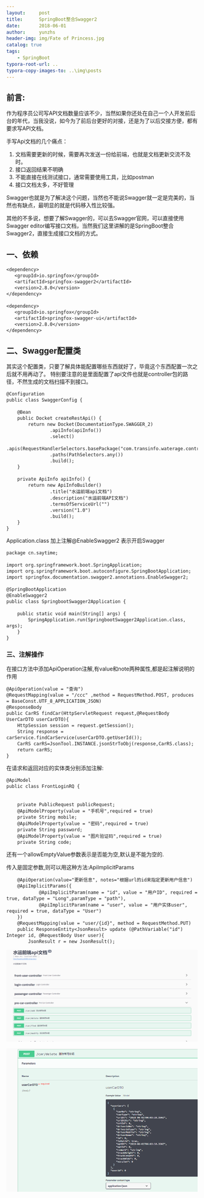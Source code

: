 ```yaml
---
layout:     post
title:      SpringBoot整合Swagger2
date:       2018-06-01
author:     yunzhs
header-img: img/Fate of Princess.jpg
catalog: true
tags:
    - SpringBoot
typora-root-url: ..
typora-copy-images-to: ..\img\posts
---
```


## 前言:

​       作为程序员公司写API文档数量应该不少，当然如果你还处在自己一个人开发前后台的年代，当我没说，如今为了前后台更好的对接，还是为了以后交接方便，都有要求写API文档。 

手写Api文档的几个痛点：

1. 文档需要更新的时候，需要再次发送一份给前端，也就是文档更新交流不及时。
2. 接口返回结果不明确
3. 不能直接在线测试接口，通常需要使用工具，比如postman
4. 接口文档太多，不好管理

Swagger也就是为了解决这个问题，当然也不能说Swagger就一定是完美的，当然也有缺点，最明显的就是代码移入性比较强。

其他的不多说，想要了解Swagger的，可以去Swagger官网，可以直接使用Swagger editor编写接口文档，当然我们这里讲解的是SpringBoot整合Swagger2，直接生成接口文档的方式。

## 一、依赖

```
<dependency>
   <groupId>io.springfox</groupId>
   <artifactId>springfox-swagger2</artifactId>
   <version>2.8.0</version>
</dependency>

<dependency>
   <groupId>io.springfox</groupId>
   <artifactId>springfox-swagger-ui</artifactId>
   <version>2.8.0</version>
</dependency>
```

## 二、Swagger配置类

其实这个配置类，只要了解具体能配置哪些东西就好了，毕竟这个东西配置一次之后就不用再动了。 特别要注意的是里面配置了api文件也就是controller包的路径，不然生成的文档扫描不到接口。

```
@Configuration
public class SwaggerConfig {

    @Bean
    public Docket createRestApi() {
        return new Docket(DocumentationType.SWAGGER_2)
                .apiInfo(apiInfo())
                .select()
                .apis(RequestHandlerSelectors.basePackage("com.transinfo.waterage.controller"))
                .paths(PathSelectors.any())
                .build();
    }

    private ApiInfo apiInfo() {
        return new ApiInfoBuilder()
                .title("水运前端api文档")
                .description("水运前端API文档")
                .termsOfServiceUrl("")
                .version("1.0")
                .build();
    }
}
```

Application.class 加上注解@EnableSwagger2 表示开启Swagger

```
package cn.saytime;

import org.springframework.boot.SpringApplication;
import org.springframework.boot.autoconfigure.SpringBootApplication;
import springfox.documentation.swagger2.annotations.EnableSwagger2;

@SpringBootApplication
@EnableSwagger2
public class SpringbootSwagger2Application {

	public static void main(String[] args) {
		SpringApplication.run(SpringbootSwagger2Application.class, args);
	}
}
```

### 三、注解操作

在接口方法中添加ApiOperation注解,有value和note两种属性,都是起注解说明的作用

```
@ApiOperation(value = "查询")
@RequestMapping(value = "/ccc" ,method = RequestMethod.POST, produces = BaseConst.UTF_8_APPLICATION_JSON)
@ResponseBody
public CarRS findCar(HttpServletRequest request,@RequestBody UserCarDTO userCarDTO){
    HttpSession session = request.getSession();
    String response = carService.findCarService(userCarDTO.getUserId());
    CarRS carRS=JsonTool.INSTANCE.jsonStrToObj(response,CarRS.class);
    return carRS;
}
```

 在请求和返回对应的实体类分别添加注解:

```
@ApiModel
public class FrontLoginRQ {


    private PublicRequest publicRequest;
    @ApiModelProperty(value = "手机号",required = true)
    private String mobile;
    @ApiModelProperty(value = "密码",required = true)
    private String password;
    @ApiModelProperty(value = "图片验证码",required = true)
    private String code;
```

还有一个allowEmptyValue参数表示是否能为空,默认是不能为空的.

传入是固定参数,则可以用这种方法:ApiImplicitParams

```
	@ApiOperation(value="更新信息", notes="根据url的id来指定更新用户信息")
	@ApiImplicitParams({
			@ApiImplicitParam(name = "id", value = "用户ID", required = true, dataType = "Long",paramType = "path"),
			@ApiImplicitParam(name = "user", value = "用户实体user", required = true, dataType = "User")
	})
	@RequestMapping(value = "user/{id}", method = RequestMethod.PUT)
	public ResponseEntity<JsonResult> update (@PathVariable("id") Integer id, @RequestBody User user){
		JsonResult r = new JsonResult();
```

![1527832969263](/img/posts/1527832969263.png)

![1527833047016](/img/posts/1527833047016.png)